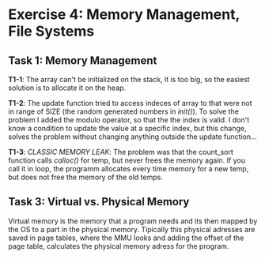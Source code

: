 # Exercise 4: Memory Management, File Systems

## Task 1: Memory Management

**T1-1**: The array can't be initialized on the stack, it is too big, so the easiest solution is to allocate it on the heap.

**T1-2**: The update function tried to access indeces of array to that were not in range of SIZE (the random generated numbers in *init()*). To solve the problem I added the modulo operator, so that the the index is valid. I don't know a condition to update the value at a specific index, but this change, solves the problem without changing anything outside the update function...

**T1-3**: *CLASSIC MEMORY LEAK*: The problem was that the count_sort function calls *calloc()* for temp, but never frees the memory again. If you call it in loop, the programm allocates every time memory for a new temp, but does not free the memory of the old temps.

## Task 3: Virtual vs. Physical Memory

Virtual memory is the memory that a program needs and its then mapped by the OS to a part in the physical memory. Tipically this physical adresses are saved in page tables, where the MMU looks and adding the offset of the page table, calculates the physical memory adress for the program.
